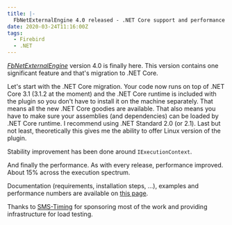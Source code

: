```yaml
---
title: |-
  FbNetExternalEngine 4.0 released - .NET Core support and performance
date: 2020-03-24T11:16:00Z
tags:
  - Firebird
  - .NET
---
```

[_FbNetExternalEngine_][1] version 4.0 is finally here. This version contains one significant feature and that's migration to .NET Core.

<!-- excerpt -->

Let's start with the .NET Core migration. Your code now runs on top of .NET Core 3.1 (3.1.2 at the moment) and the .NET Core runtime is included with the plugin so you don't have to install it on the machine separately. That means all the new .NET Core goodies are available. That also means you have to make sure your assemblies (and dependencies) can be loaded by .NET Core runtime. I recommend using .NET Standard 2.0 (or 2.1). Last but not least, theoretically this gives me the ability to offer Linux version of the plugin.

Stability improvement has been done around `IExecutionContext`.

And finally the performance. As with every release, performance improved. About 15% across the execution spectrum. 

Documentation (requirements, installation steps, ...), examples and performance numbers are available on [this page][1].

Thanks to [SMS-Timing][2] for sponsoring most of the work and providing infrastructure for load testing.

[1]: /tools/fb-net-external-engine
[2]: http://www.sms-timing.com/